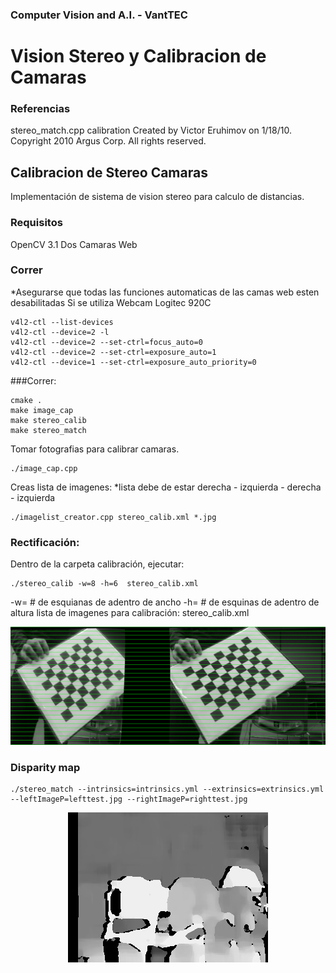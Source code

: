### Computer Vision and A.I. - VantTEC

# Vision Stereo y Calibracion de Camaras

### Referencias

 stereo_match.cpp
 calibration
 Created by Victor  Eruhimov on 1/18/10.
 Copyright 2010 Argus Corp. All rights reserved.

## Calibracion de Stereo Camaras

Implementación de sistema de vision stereo para calculo de distancias.

### Requisitos

OpenCV 3.1
Dos Camaras Web

### Correr
*Asegurarse que todas las funciones automaticas de las camas web esten desabilitadas
Si se utiliza Webcam Logitec 920C
```
v4l2-ctl --list-devices
v4l2-ctl --device=2 -l
v4l2-ctl --device=2 --set-ctrl=focus_auto=0
v4l2-ctl --device=2 --set-ctrl=exposure_auto=1
v4l2-ctl --device=1 --set-ctrl=exposure_auto_priority=0
```
###Correr:
```
cmake .
make image_cap
make stereo_calib
make stereo_match
```

Tomar fotografias para calibrar camaras. 
```
./image_cap.cpp
```
Creas lista de imagenes:
*lista debe de estar derecha - izquierda - derecha - izquierda
```
./imagelist_creator.cpp stereo_calib.xml *.jpg
```

### Rectificación:
Dentro de la carpeta calibración, ejecutar:
```
./stereo_calib -w=8 -h=6  stereo_calib.xml
```
-w= # de esquianas de adentro de ancho
-h= # de esquinas de adentro de altura
lista de imagenes para calibración: stereo_calib.xml

<p align="center"><img src="./readme/rectified.png" /> </p>


### Disparity map
```
./stereo_match --intrinsics=intrinsics.yml --extrinsics=extrinsics.yml --leftImageP=lefttest.jpg --rightImageP=righttest.jpg
```
<p align="center"><img src="./readme/disparity.jpg" /> </p>


